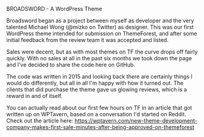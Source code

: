 BROADSWORD - A WordPress Theme

Broadsword began as a project between myself as developer and the very talented Michael Wong (@mizko on Twitter) as designer. This was our first WordPress theme intended for submission on ThemeForest, and after some initial feedback from the review team it was accepted and listed.

Sales were decent, but as with most themes on TF the curve drops off fairly quickly.  With no sales at all in the past six months we took down the page and I've decided to share the code here on GitHub.

The code was written in 2015 and looking back there are certainly things I would do differently, but all in all I'm happy with how it turned out. The clients that did purchase the theme gave us glowing reviews, which is a reward in and of itself.

You can actually read about our first few hours on TF in an article that got written up on WPTavern, based on a conversation I'd started on Reddit. Check out the article here: https://wptavern.com/new-theme-development-company-makes-first-sale-minutes-after-being-approved-on-themeforest


